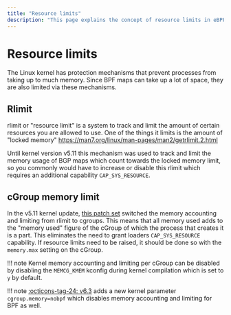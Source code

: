 ```yaml
---
title: "Resource limits"
description: "This page explains the concept of resource limits in eBPF. It explains what resource limits are and how resource limits work."
---
```

# Resource limits

The Linux kernel has protection mechanisms that prevent processes from taking up to much memory. Since BPF maps can take up a lot of space, they are also limited via these mechanisms.

## Rlimit

rlimit or "resource limit" is a system to track and limit the amount of certain resources you are allowed to use. One of the things it limits is the amount of "locked memory" https://man7.org/linux/man-pages/man2/getrlimit.2.html

Until kernel version v5.11 this mechanism was used to track and limit the memory usage of BGP maps which count towards the locked memory limit, so you commonly would have to increase or disable this rlimit which requires an additional capability `CAP_SYS_RESOURCE`.

## cGroup memory limit

In the v5.11 kernel update, [this patch set](https://lore.kernel.org/bpf/20201201215900.3569844-1-guro@fb.com/) switched the memory accounting and limiting from rlimit to cgroups. This means that all memory used adds to the "memory used" figure of the cGroup of which the process that creates it is a part. This eliminates the need to grant loaders `CAP_SYS_RESOURCE` capability. If resource limits need to be raised, it should be done so with the `memory.max` setting on the cGroup.

!!! note
    Kernel memory accounting and limiting per cGroup can be disabled by disabling the `MEMCG_KMEM` kconfig during kernel compilation which is set to `y` by default.

!!! note
    [:octicons-tag-24: v6.3](https://github.com/torvalds/linux/commit/b6c1a8af5b1eec42aabc13376f94aa90c3d765f1 ) adds a new kernel parameter `cgroup.memory=nobpf` which disables memory accounting and limiting for BPF as well.
